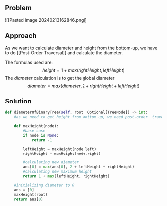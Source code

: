 ## Problem 

![[Pasted image 20240213162846.png]]
## Approach 

As we want to calculate diameter and height from the bottom-up, we have to do [[Post-Order Traversal]] and calculate the diameter. 

The formulas used are: 
$$height = 1 + max(rightHeight, leftHeight)$$
The *diameter* calculation is to get the global diameter 
$$diameter = max(diameter, 2 + rightHeight + leftHeight)$$

## Solution 

```python 
def diameterOfBinaryTree(self, root: Optional[TreeNode]) -> int:
	#as we need to get height from bottom up, we need post-order  traversal of the tree

	def maxHeight(node):
		#base case
		if node is None:
			return -1

		leftHeight = maxHeight(node.left)
		rightHeight = maxHeight(node.right)

		#calculating new diameter
		ans[0] = max(ans[0], 2 + leftHeight + rightHeight)
		#calculating new maximum height 
		return 1 + max(leftHeight, rightHeight)

	#initializing diameter to 0 
	ans = [0]
	maxHeight(root)
	return ans[0]
```
